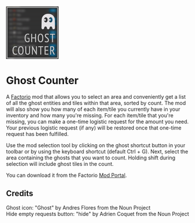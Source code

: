 ![Mod thumbnail](/thumbnail.png)

# Ghost Counter

A [Factorio](https://factorio.com) mod that allows you to select an area and conveniently get a list
of all the ghost entities and tiles within that area, sorted by count. The mod will also show you
how many of each item/tile you currently have in your inventory and how many you're missing. For
each item/tile that you're missing, you can make a one-time logistic request for the amount you
need. Your previous logistic request (if any) will be restored once that one-time request has been
fulfilled.

Use the mod selection tool by clicking on the ghost shortcut button in your toolbar or by using the
keyboard shortcut (default Ctrl + G). Next, select the area containing the ghosts that you want to
count. Holding shift during selection will include ghost tiles in the count.

You can download it from the Factorio
[Mod Portal](https://mods.factorio.com/mod/ghost-counter).

## Credits

Ghost icon: "Ghost" by Andres Flores from the Noun Project  
Hide empty requests button: "hide" by Adrien Coquet from the Noun Project
